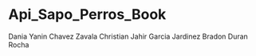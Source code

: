 # Api_Sapo_Perros_Book
Dania Yanin Chavez Zavala
Christian Jahir Garcia Jardinez
Bradon Duran Rocha
